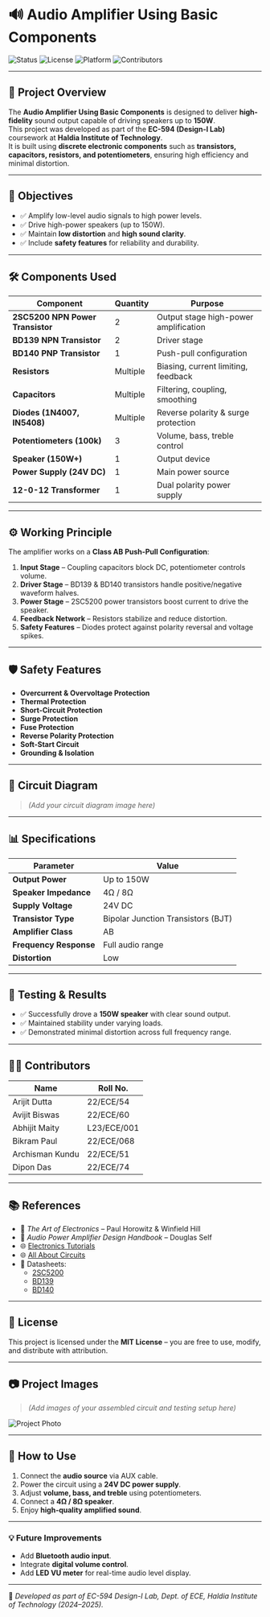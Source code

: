 # 🔊 Audio Amplifier Using Basic Components

![Status](https://img.shields.io/badge/Status-Completed-brightgreen?style=for-the-badge)
![License](https://img.shields.io/badge/License-MIT-blue?style=for-the-badge)
![Platform](https://img.shields.io/badge/Platform-Electronics-orange?style=for-the-badge)
![Contributors](https://img.shields.io/badge/Contributors-6-purple?style=for-the-badge)

---

## 📌 Project Overview
The **Audio Amplifier Using Basic Components** is designed to deliver **high-fidelity** sound output capable of driving speakers up to **150W**.  
This project was developed as part of the **EC-594 (Design-I Lab)** coursework at **Haldia Institute of Technology**.  
It is built using **discrete electronic components** such as **transistors, capacitors, resistors, and potentiometers**, ensuring high efficiency and minimal distortion.

---

## 🎯 Objectives
- ✅ Amplify low-level audio signals to high power levels.  
- ✅ Drive high-power speakers (up to 150W).  
- ✅ Maintain **low distortion** and **high sound clarity**.  
- ✅ Include **safety features** for reliability and durability.  

---

## 🛠 Components Used
| Component | Quantity | Purpose |
|-----------|----------|---------|
| **2SC5200 NPN Power Transistor** | 2 | Output stage high-power amplification |
| **BD139 NPN Transistor** | 2 | Driver stage |
| **BD140 PNP Transistor** | 1 | Push-pull configuration |
| **Resistors** | Multiple | Biasing, current limiting, feedback |
| **Capacitors** | Multiple | Filtering, coupling, smoothing |
| **Diodes (1N4007, IN5408)** | Multiple | Reverse polarity & surge protection |
| **Potentiometers (100k)** | 3 | Volume, bass, treble control |
| **Speaker (150W+)** | 1 | Output device |
| **Power Supply (24V DC)** | 1 | Main power source |
| **12-0-12 Transformer** | 1 | Dual polarity power supply |

---

## ⚙️ Working Principle
The amplifier works on a **Class AB Push-Pull Configuration**:
1. **Input Stage** – Coupling capacitors block DC, potentiometer controls volume.  
2. **Driver Stage** – BD139 & BD140 transistors handle positive/negative waveform halves.  
3. **Power Stage** – 2SC5200 power transistors boost current to drive the speaker.  
4. **Feedback Network** – Resistors stabilize and reduce distortion.  
5. **Safety Features** – Diodes protect against polarity reversal and voltage spikes.  

---

## 🛡 Safety Features
- **Overcurrent & Overvoltage Protection**
- **Thermal Protection**
- **Short-Circuit Protection**
- **Surge Protection**
- **Fuse Protection**
- **Reverse Polarity Protection**
- **Soft-Start Circuit**
- **Grounding & Isolation**

---

## 📐 Circuit Diagram
> *(Add your circuit diagram image here)*  



---

## 📊 Specifications
| Parameter | Value |
|-----------|-------|
| **Output Power** | Up to 150W |
| **Speaker Impedance** | 4Ω / 8Ω |
| **Supply Voltage** | 24V DC |
| **Transistor Type** | Bipolar Junction Transistors (BJT) |
| **Amplifier Class** | AB |
| **Frequency Response** | Full audio range |
| **Distortion** | Low |

---

## 🧪 Testing & Results
- ✅ Successfully drove a **150W speaker** with clear sound output.  
- ✅ Maintained stability under varying loads.  
- ✅ Demonstrated minimal distortion across full frequency range.  

---

## 👨‍💻 Contributors
| Name | Roll No. |
|------|----------|
| Arijit Dutta | 22/ECE/54 |
| Avijit Biswas | 22/ECE/60 |
| Abhijit Maity | L23/ECE/001 |
| Bikram Paul | 22/ECE/068 |
| Archisman Kundu | 22/ECE/51 |
| Dipon Das | 22/ECE/74 |

---

## 📚 References
- 📖 *The Art of Electronics* – Paul Horowitz & Winfield Hill  
- 📖 *Audio Power Amplifier Design Handbook* – Douglas Self  
- 🌐 [Electronics Tutorials](https://www.electronics-tutorials.ws/)  
- 🌐 [All About Circuits](https://www.allaboutcircuits.com/)  
- 📄 Datasheets:  
  - [2SC5200](https://www.onsemi.com/pdf/datasheet/2sc5200-d.pdf)  
  - [BD139](https://www.onsemi.com/pdf/datasheet/bd139-d.pdf)  
  - [BD140](https://www.onsemi.com/pdf/datasheet/bd140-d.pdf)  

---

## 📜 License
This project is licensed under the **MIT License** – you are free to use, modify, and distribute with attribution.

---

## 📷 Project Images
> *(Add images of your assembled circuit and testing setup here)*

![Project Photo](project_image.png)

---

## 🚀 How to Use
1. Connect the **audio source** via AUX cable.  
2. Power the circuit using a **24V DC power supply**.  
3. Adjust **volume, bass, and treble** using potentiometers.  
4. Connect a **4Ω / 8Ω speaker**.  
5. Enjoy **high-quality amplified sound**.

---

### 💡 Future Improvements
- Add **Bluetooth audio input**.
- Integrate **digital volume control**.
- Add **LED VU meter** for real-time audio level display.

---

🔗 *Developed as part of EC-594 Design-I Lab, Dept. of ECE, Haldia Institute of Technology (2024–2025).*
